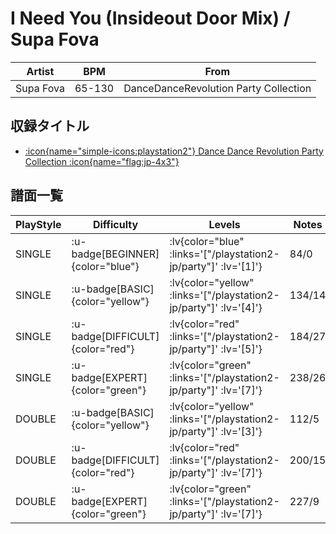 # I Need You (Insideout Door Mix) / Supa Fova

|Artist|BPM|From|
|------|---|----|
|Supa Fova|65-130|DanceDanceRevolution Party Collection|

## 収録タイトル

- [ :icon{name="simple-icons:playstation2"} Dance Dance Revolution Party Collection :icon{name="flag:jp-4x3"} ](/playstation2-jp/party)

## 譜面一覧

|PlayStyle|Difficulty|Levels|Notes|Movie|
|---------|----------|------|-----|-----|
|SINGLE| :u-badge[BEGINNER]{color="blue"} | :lv{color="blue" :links='["/playstation2-jp/party"]' :lv='[1]'} |84/0||
|SINGLE| :u-badge[BASIC]{color="yellow"} | :lv{color="yellow" :links='["/playstation2-jp/party"]' :lv='[4]'} |134/14||
|SINGLE| :u-badge[DIFFICULT]{color="red"} | :lv{color="red" :links='["/playstation2-jp/party"]' :lv='[5]'} |184/27||
|SINGLE| :u-badge[EXPERT]{color="green"} | :lv{color="green" :links='["/playstation2-jp/party"]' :lv='[7]'} |238/26||
|DOUBLE| :u-badge[BASIC]{color="yellow"} | :lv{color="yellow" :links='["/playstation2-jp/party"]' :lv='[3]'} |112/5||
|DOUBLE| :u-badge[DIFFICULT]{color="red"} | :lv{color="red" :links='["/playstation2-jp/party"]' :lv='[7]'} |200/15||
|DOUBLE| :u-badge[EXPERT]{color="green"} | :lv{color="green" :links='["/playstation2-jp/party"]' :lv='[7]'} |227/9||
